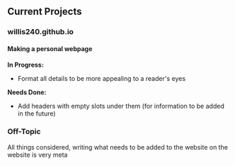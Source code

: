 ## Current Projects

### willis240.github.io
#### Making a personal webpage 

**In Progress:**
- Format all details to be more appealing to a reader's eyes

**Needs Done:**
- Add headers with empty slots under them (for information to be added in the future)

### Off-Topic
All things considered, writing what needs to be added to the website on the website is very meta
